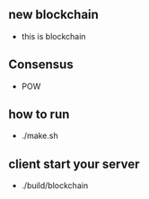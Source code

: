 ## new blockchain

- this is blockchain

## Consensus

- POW

## how to run

- ./make.sh

## client start your server 

- ./build/blockchain
